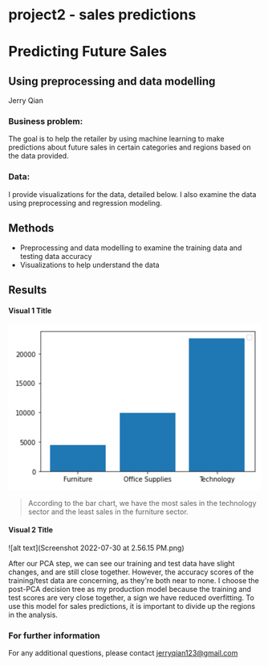 # project2 - sales predictions
# Predicting Future Sales
## Using preprocessing and data modelling

Jerry Qian

### Business problem:

The goal is to help the retailer by using machine learning to make predictions about future sales in certain categories and regions based on the data provided.


### Data:
I provide visualizations for the data, detailed below. I also examine the data using preprocessing and regression modeling.


## Methods
- Preprocessing and data modelling to examine the training data and testing data accuracy
- Visualizations to help understand the data

## Results


#### Visual 1 Title
![(Screenshot 2022-07-29 at 3.02.14 PM.png)](https://github.com/JQ100/project2/blob/75c514e7255094201bd6403f18beae54f2b5531e/Screenshot%202022-07-29%20at%203.02.14%20PM.png)

> According to the bar chart, we have the most sales in the technology sector and the least sales in the furniture sector.

#### Visual 2 Title
![alt text](Screenshot 2022-07-30 at 2.56.15 PM.png)

After our PCA step, we can see our training and test data have slight changes, and are still close together. However, the accuracy scores of the training/test data are concerning, as they're both near to none. I choose the post-PCA decision tree as my production model because the training and test scores are very close together, a sign we have reduced overfitting. To use this model for sales predictions, it is important to divide up the regions in the analysis. 

### For further information


For any additional questions, please contact jerryqian123@gmail.com
